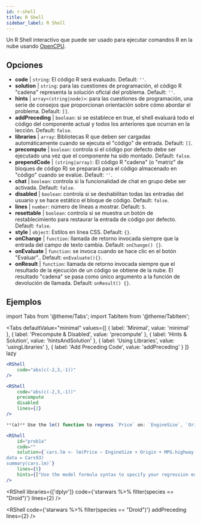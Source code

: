```yaml
---
id: r-shell
title: R Shell
sidebar_label: R Shell
---
```


Un R Shell interactivo que puede ser usado para ejecutar comandos R en la nube usando [OpenCPU](https://www.opencpu.org/).

## Opciones

* __code__ | `string`: El código R será evaluado. Default: `''`.
* __solution__ | `string`: para las cuestiones de programación, el código R "cadena" representa la solución oficial del problema. Default: `''`.
* __hints__ | `array<(string|node)>`: para las cuestiones de programación, una serie de consejos que proporcionan orientación sobre cómo abordar el problema. Default: `[]`.
* __addPreceding__ | `boolean`: si se establece en true, el shell evaluará todo el código del componente actual y todos los anteriores que ocurran en la lección. Default: `false`.
* __libraries__ | `array`: Bibliotecas R que deben ser cargadas automáticamente cuando se ejecuta el "código" de entrada. Default: `[]`.
* __precompute__ | `boolean`: controla si el código por defecto debe ser ejecutado una vez que el componente ha sido montado. Default: `false`.
* __prependCode__ | `(string|array)`: El código R "cadena" (o "matriz" de bloques de código R) se preparará para el código almacenado en "código" cuando se evalúe. Default: `''`.
* __chat__ | `boolean`: controla si la funcionalidad de chat en grupo debe ser activada. Default: `false`.
* __disabled__ | `boolean`: controla si se deshabilitan todas las entradas del usuario y se hace estático el bloque de código. Default: `false`.
* __lines__ | `number`: número de líneas a mostrar. Default: `5`.
* __resettable__ | `boolean`: controla si se muestra un botón de restablecimiento para restaurar la entrada de código por defecto. Default: `false`.
* __style__ | `object`: Estilos en línea CSS. Default: `{}`.
* __onChange__ | `function`: llamada de retorno invocada siempre que la entrada del campo de texto cambia. Default: `onChange() {}`.
* __onEvaluate__ | `function`: se invoca cuando se hace clic en el botón "Evaluar".. Default: `onEvaluate(){}`.
* __onResult__ | `function`: llamada de retorno invocada siempre que el resultado de la ejecución de un código se obtiene de la nube. El resultado "cadena" se pasa como único argumento a la función de devolución de llamada. Default: `onResult() {}`.


## Ejemplos

import Tabs from '@theme/Tabs';
import TabItem from '@theme/TabItem';

<Tabs
    defaultValue="minimal"
    values={[
        { label: 'Minimal', value: 'minimal' },
        { label: 'Precompute & Disabled', value: 'precompute' },
        { label: 'Hints & Solution', value: 'hintsAndSolution' },
        { label: 'Using Libraries', value: 'usingLibraries' },
        { label: 'Add Preceding Code', value: 'addPreceding' }
    ]}
    lazy
>

<TabItem value="minimal" >

```jsx live
<RShell
    code="abs(c(-2,3,-1))"
/>
```

</TabItem>

<TabItem value="precompute" >

```jsx live
<RShell
    code="abs(c(-2,3,-1))"
    precompute
    disabled
    lines={2}
/>
```

</TabItem>

<TabItem value="hintsAndSolution" >

```jsx live
**(a)** Use the lm() function to regress `Price` on: `EngineSize`, `Origin`, `MPG.highway`, `MPG.city` and `Horsepower`.

<RShell 
    id="prob1a"
    code="" 
    solution={`cars.lm <- lm(Price ~ EngineSize + Origin + MPG.highway + MPG.city + Horsepower,
data = Cars93)
summary(cars.lm)`} 
    lines={5} 
    hints={["Use the model formula syntax to specify your regression equation. Type ?formula if you don't remember how formulas work.","You can use the summary() function to retrieve a detailed regression output for a lm object"]}
/>
```

</TabItem>

<TabItem value="usingLibraries" >

<RShell libraries={['dplyr']} code={'starwars %>% filter(species == "Droid")'} lines={2} />

</TabItem>

<TabItem value="addPreceding" >

<RShell code="library(dplyr)" lines={2} disabled />

<RShell code={'starwars %>% filter(species == "Droid")'} addPreceding lines={2} />

</TabItem>

</Tabs>
